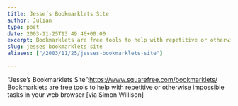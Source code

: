 ```yaml
---
title: Jesse’s Bookmarklets Site
author: Julian
type: post
date: 2003-11-25T13:49:46+00:00
excerpt: Bookmarklets are free tools to help with repetitive or otherwise impossible tasks in your web browser
slug: jesses-bookmarklets-site 
aliases: ["/2003/11/25/jesses-bookmarklets-site"]

---
```

&#8220;Jesse&#8217;s Bookmarklets Site&#8221;:https://www.squarefree.com/bookmarklets/ Bookmarklets are free tools to help with repetitive or otherwise impossible tasks in your web browser [via <a hrref="https://simon.incutio.com/">Simon Willison</a>]